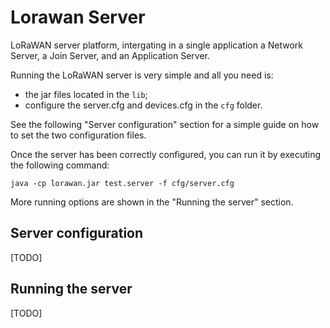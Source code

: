 # Lorawan Server

LoRaWAN server platform, intergating in a single application a Network Server, a Join Server, and an Application Server.

Running the LoRaWAN server is very simple and all you need is:
- the jar files located in the `lib`;
- configure the server.cfg and devices.cfg in the `cfg` folder.

See the following "Server configuration" section for a simple guide on how to set the two configuration files.

Once the server has been correctly configured, you can run it by executing the following command:
```
java -cp lorawan.jar test.server -f cfg/server.cfg
```

More running options are shown in the "Running the server" section.


## Server configuration

[TODO]


## Running the server

[TODO]